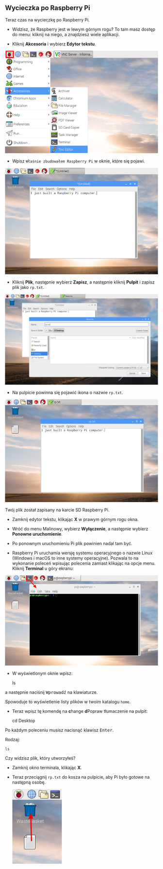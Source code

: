 ## Wycieczka po Raspberry Pi

Teraz czas na wycieczkę po Raspberry Pi.

+ Widzisz, że Raspberry jest w lewym górnym rogu? To tam masz dostęp do menu: kliknij na niego, a znajdziesz wiele aplikacji.

+ Kliknij **Akcesoria** i wybierz **Edytor tekstu**.

![zrzut ekranu](images/pi-accessories.png)

+ Wpisz `Właśnie zbudowałem Raspberry Pi` w oknie, które się pojawi.

![zrzut ekranu](images/pi-text-editor.png)

+ Kliknij **Plik**, następnie wybierz **Zapisz**, a następnie kliknij **Pulpit** i zapisz plik jako `rp.txt`.

![zrzut ekranu](images/pi-save.png)

+ Na pulpicie powinna się pojawić ikona o nazwie `rp.txt`.

![zrzut ekranu](images/pi-saved.png)

Twój plik został zapisany na karcie SD Raspberry Pi.

+ Zamknij edytor tekstu, klikając **X** w prawym górnym rogu okna.

+ Wróć do menu Malinowy, wybierz **Wyłączenie**, a następnie wybierz **Ponowne uruchomienie**.

+ Po ponownym uruchomieniu Pi plik powinien nadal tam być.

+ Raspberry Pi uruchamia wersję systemu operacyjnego o nazwie Linux (Windows i macOS to inne systemy operacyjne). Pozwala to na wykonanie poleceń wpisując polecenia zamiast klikając na opcje menu. Kliknij **Terminal** u góry ekranu:

![zrzut ekranu](images/pi-command-prompt.png)

+ W wyświetlonym oknie wpisz:

    ls
    

a następnie naciśnij <kbd>Wprowadź</kbd> na klawiaturze.

Spowoduje to wyświetlenie listy plików w twoim katalogu `home`.

+ Teraz wpisz tę komendę na **c**hange **d**Popraw tłumaczenie na pulpit:

    cd Desktop
    

Po każdym poleceniu musisz nacisnąć klawisz <kbd>Enter</kbd>.

Rodzaj:

    ls
    

Czy widzisz plik, który utworzyłeś?

+ Zamknij okno terminala, klikając **X**.

+ Teraz przeciągnij `rp.txt` do kosza na pulpicie, aby Pi było gotowe na następną osobę.
    
    ![zrzut ekranu](images/pi-waste.png)